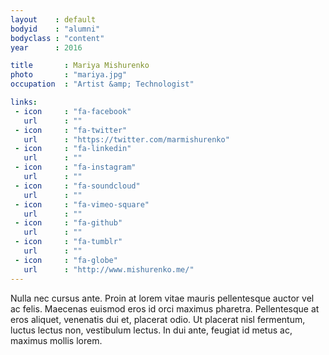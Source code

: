 ```yaml
---
layout    : default
bodyid    : "alumni"
bodyclass : "content"
year      : 2016

title       : Mariya Mishurenko
photo       : "mariya.jpg"
occupation  : "Artist &amp; Technologist"

links:
 - icon     : "fa-facebook"
   url      : ""
 - icon     : "fa-twitter"
   url      : "https://twitter.com/marmishurenko"
 - icon     : "fa-linkedin"
   url      : ""
 - icon     : "fa-instagram"
   url      : ""
 - icon     : "fa-soundcloud"
   url      : ""
 - icon     : "fa-vimeo-square"
   url      : ""
 - icon     : "fa-github"
   url      : ""
 - icon     : "fa-tumblr"
   url      : ""
 - icon     : "fa-globe"
   url      : "http://www.mishurenko.me/"
---
```


Nulla nec cursus ante. Proin at lorem vitae mauris pellentesque auctor vel ac felis. Maecenas euismod eros id orci maximus pharetra. Pellentesque at eros aliquet, venenatis dui et, placerat odio. Ut placerat nisl fermentum, luctus lectus non, vestibulum lectus. In dui ante, feugiat id metus ac, maximus mollis lorem.